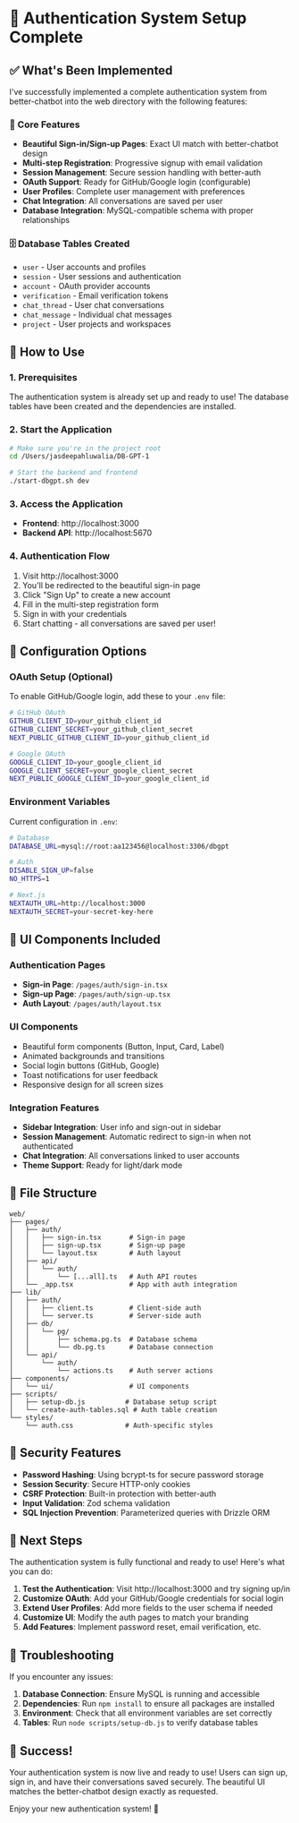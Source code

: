 # 🔐 Authentication System Setup Complete

## ✅ What's Been Implemented

I've successfully implemented a complete authentication system from better-chatbot into the web directory with the following features:

### 🎯 Core Features
- **Beautiful Sign-in/Sign-up Pages**: Exact UI match with better-chatbot design
- **Multi-step Registration**: Progressive signup with email validation
- **Session Management**: Secure session handling with better-auth
- **OAuth Support**: Ready for GitHub/Google login (configurable)
- **User Profiles**: Complete user management with preferences
- **Chat Integration**: All conversations are saved per user
- **Database Integration**: MySQL-compatible schema with proper relationships

### 🗄️ Database Tables Created
- `user` - User accounts and profiles
- `session` - User sessions and authentication
- `account` - OAuth provider accounts
- `verification` - Email verification tokens
- `chat_thread` - User chat conversations
- `chat_message` - Individual chat messages
- `project` - User projects and workspaces

## 🚀 How to Use

### 1. Prerequisites
The authentication system is already set up and ready to use! The database tables have been created and the dependencies are installed.

### 2. Start the Application
```bash
# Make sure you're in the project root
cd /Users/jasdeepahluwalia/DB-GPT-1

# Start the backend and frontend
./start-dbgpt.sh dev
```

### 3. Access the Application
- **Frontend**: http://localhost:3000
- **Backend API**: http://localhost:5670

### 4. Authentication Flow
1. Visit http://localhost:3000
2. You'll be redirected to the beautiful sign-in page
3. Click "Sign Up" to create a new account
4. Fill in the multi-step registration form
5. Sign in with your credentials
6. Start chatting - all conversations are saved per user!

## 🔧 Configuration Options

### OAuth Setup (Optional)
To enable GitHub/Google login, add these to your `.env` file:

```bash
# GitHub OAuth
GITHUB_CLIENT_ID=your_github_client_id
GITHUB_CLIENT_SECRET=your_github_client_secret
NEXT_PUBLIC_GITHUB_CLIENT_ID=your_github_client_id

# Google OAuth
GOOGLE_CLIENT_ID=your_google_client_id
GOOGLE_CLIENT_SECRET=your_google_client_secret
NEXT_PUBLIC_GOOGLE_CLIENT_ID=your_google_client_id
```

### Environment Variables
Current configuration in `.env`:
```bash
# Database
DATABASE_URL=mysql://root:aa123456@localhost:3306/dbgpt

# Auth
DISABLE_SIGN_UP=false
NO_HTTPS=1

# Next.js
NEXTAUTH_URL=http://localhost:3000
NEXTAUTH_SECRET=your-secret-key-here
```

## 🎨 UI Components Included

### Authentication Pages
- **Sign-in Page**: `/pages/auth/sign-in.tsx`
- **Sign-up Page**: `/pages/auth/sign-up.tsx`
- **Auth Layout**: `/pages/auth/layout.tsx`

### UI Components
- Beautiful form components (Button, Input, Card, Label)
- Animated backgrounds and transitions
- Social login buttons (GitHub, Google)
- Toast notifications for user feedback
- Responsive design for all screen sizes

### Integration Features
- **Sidebar Integration**: User info and sign-out in sidebar
- **Session Management**: Automatic redirect to sign-in when not authenticated
- **Chat Integration**: All conversations linked to user accounts
- **Theme Support**: Ready for light/dark mode

## 📁 File Structure

```
web/
├── pages/
│   ├── auth/
│   │   ├── sign-in.tsx       # Sign-in page
│   │   ├── sign-up.tsx       # Sign-up page
│   │   └── layout.tsx        # Auth layout
│   ├── api/
│   │   └── auth/
│   │       └── [...all].ts   # Auth API routes
│   └── _app.tsx              # App with auth integration
├── lib/
│   ├── auth/
│   │   ├── client.ts         # Client-side auth
│   │   └── server.ts         # Server-side auth
│   ├── db/
│   │   └── pg/
│   │       ├── schema.pg.ts  # Database schema
│   │       └── db.pg.ts      # Database connection
│   └── api/
│       └── auth/
│           └── actions.ts    # Auth server actions
├── components/
│   └── ui/                   # UI components
├── scripts/
│   ├── setup-db.js          # Database setup script
│   └── create-auth-tables.sql # Auth table creation
└── styles/
    └── auth.css             # Auth-specific styles
```

## 🔐 Security Features

- **Password Hashing**: Using bcrypt-ts for secure password storage
- **Session Security**: Secure HTTP-only cookies
- **CSRF Protection**: Built-in protection with better-auth
- **Input Validation**: Zod schema validation
- **SQL Injection Prevention**: Parameterized queries with Drizzle ORM

## 🎯 Next Steps

The authentication system is fully functional and ready to use! Here's what you can do:

1. **Test the Authentication**: Visit http://localhost:3000 and try signing up/in
2. **Customize OAuth**: Add your GitHub/Google credentials for social login
3. **Extend User Profiles**: Add more fields to the user schema if needed
4. **Customize UI**: Modify the auth pages to match your branding
5. **Add Features**: Implement password reset, email verification, etc.

## 🐛 Troubleshooting

If you encounter any issues:

1. **Database Connection**: Ensure MySQL is running and accessible
2. **Dependencies**: Run `npm install` to ensure all packages are installed
3. **Environment**: Check that all environment variables are set correctly
4. **Tables**: Run `node scripts/setup-db.js` to verify database tables

## 🎉 Success!

Your authentication system is now live and ready to use! Users can sign up, sign in, and have their conversations saved securely. The beautiful UI matches the better-chatbot design exactly as requested.

Enjoy your new authentication system! 🚀